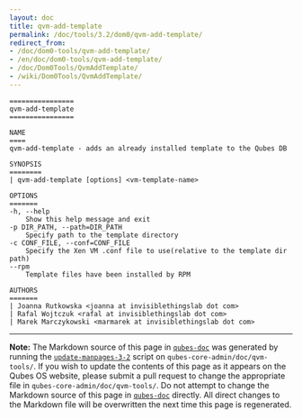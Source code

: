 ```yaml
---
layout: doc
title: qvm-add-template
permalink: /doc/tools/3.2/dom0/qvm-add-template/
redirect_from:
- /doc/dom0-tools/qvm-add-template/
- /en/doc/dom0-tools/qvm-add-template/
- /doc/Dom0Tools/QvmAddTemplate/
- /wiki/Dom0Tools/QvmAddTemplate/
---
```


```
================
qvm-add-template
================

NAME
====
qvm-add-template - adds an already installed template to the Qubes DB

SYNOPSIS
========
| qvm-add-template [options] <vm-template-name>

OPTIONS
=======
-h, --help
    Show this help message and exit
-p DIR_PATH, --path=DIR_PATH
    Specify path to the template directory
-c CONF_FILE, --conf=CONF_FILE
    Specify the Xen VM .conf file to use(relative to the template dir path)
--rpm
    Template files have been installed by RPM

AUTHORS
=======
| Joanna Rutkowska <joanna at invisiblethingslab dot com>
| Rafal Wojtczuk <rafal at invisiblethingslab dot com>
| Marek Marczykowski <marmarek at invisiblethingslab dot com>
```

-----

**Note:** The Markdown source of this page in [`qubes-doc`] was generated by running the [`update-manpages-3-2`] script on `qubes-core-admin/doc/qvm-tools/`.
If you wish to update the contents of this page as it appears on the Qubes OS website, please submit a pull request to change the appropriate file in `qubes-core-admin/doc/qvm-tools/`.
Do not attempt to change the Markdown source of this page in [`qubes-doc`] directly.
All direct changes to the Markdown file will be overwritten the next time this page is regenerated.

[`qubes-doc`]: https://github.com/QubesOS/qubes-doc/
[`update-manpages-3-2`]: https://github.com/QubesOS/qubesos.github.io/blob/master/_utils/update-manpages-3-2

